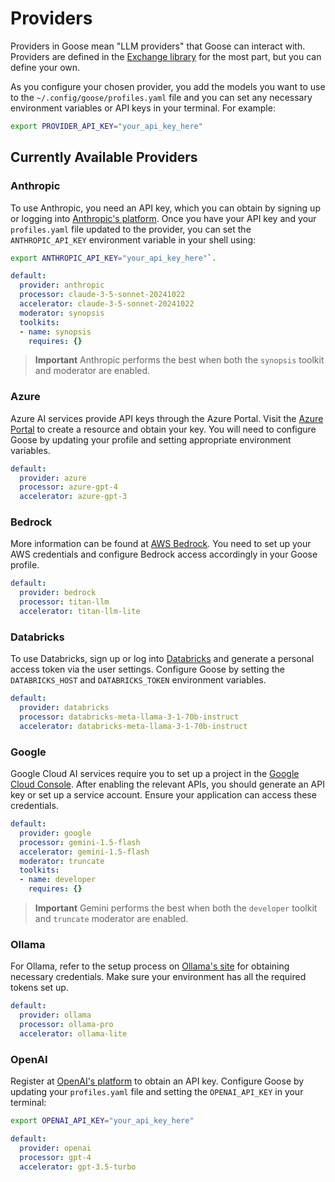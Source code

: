 # Providers

Providers in Goose mean "LLM providers" that Goose can interact with. Providers are defined in the [Exchange library][exchange-providers] for the most part, but you can define your own.

As you configure your chosen provider, you add the models you want to use to the `~/.config/goose/profiles.yaml` file and you can set any necessary environment variables or API keys in your terminal. For example:
    
```sh
export PROVIDER_API_KEY="your_api_key_here"
```

## Currently Available Providers

### Anthropic

To use Anthropic, you need an API key, which you can obtain by signing up or logging into [Anthropic's platform](https://www.anthropic.com/). Once you have your API key and your `profiles.yaml` file updated to the provider, you can set the `ANTHROPIC_API_KEY` environment variable in your shell using: 

```sh
export ANTHROPIC_API_KEY="your_api_key_here"`.
```

```yaml title="profiles.yaml"
default:
  provider: anthropic
  processor: claude-3-5-sonnet-20241022
  accelerator: claude-3-5-sonnet-20241022
  moderator: synopsis
  toolkits:
  - name: synopsis
    requires: {}
```
> **Important** Anthropic performs the best when both the `synopsis` toolkit and moderator are enabled.

### Azure

Azure AI services provide API keys through the Azure Portal. Visit the [Azure Portal](https://portal.azure.com/) to create a resource and obtain your key. You will need to configure Goose by updating your profile and setting appropriate environment variables.

```yaml title="profiles.yaml"
default:
  provider: azure
  processor: azure-gpt-4
  accelerator: azure-gpt-3
```

### Bedrock

More information can be found at [AWS Bedrock](https://aws.amazon.com/bedrock/). You need to set up your AWS credentials and configure Bedrock access accordingly in your Goose profile.


```yaml title="profiles.yaml"
default:
  provider: bedrock
  processor: titan-llm
  accelerator: titan-llm-lite
```

### Databricks

To use Databricks, sign up or log into [Databricks](https://www.databricks.com/) and generate a personal access token via the user settings. Configure Goose by setting the `DATABRICKS_HOST` and `DATABRICKS_TOKEN` environment variables.

```yaml title="profiles.yaml"
default:
  provider: databricks
  processor: databricks-meta-llama-3-1-70b-instruct
  accelerator: databricks-meta-llama-3-1-70b-instruct
```

### Google

Google Cloud AI services require you to set up a project in the [Google Cloud Console](https://console.cloud.google.com/). After enabling the relevant APIs, you should generate an API key or set up a service account. Ensure your application can access these credentials.

```yaml title="profiles.yaml"
default:
  provider: google
  processor: gemini-1.5-flash
  accelerator: gemini-1.5-flash
  moderator: truncate
  toolkits:
  - name: developer
    requires: {}
```
> **Important** Gemini performs the best when both the `developer` toolkit and `truncate` moderator are enabled.
### Ollama

For Ollama, refer to the setup process on [Ollama's site](https://ollama.com/) for obtaining necessary credentials. Make sure your environment has all the required tokens set up.

```yaml title="profiles.yaml"
default:
  provider: ollama
  processor: ollama-pro
  accelerator: ollama-lite
```

### OpenAI

Register at [OpenAI's platform](https://platform.openai.com/api-keys) to obtain an API key. Configure Goose by updating your `profiles.yaml` file and setting the `OPENAI_API_KEY` in your terminal: 

```sh
export OPENAI_API_KEY="your_api_key_here"
```

```yaml title="profiles.yaml"
default:
  provider: openai
  processor: gpt-4
  accelerator: gpt-3.5-turbo
```

[exchange-providers]: https://github.com/block/goose/tree/main/packages/exchange/src/exchange/providers